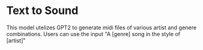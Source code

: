 # Text to Sound

This model utelizes GPT2 to generate midi files of various artist and genere combinations.
Users can use the input "A [genre] song in the style of [artist]"
